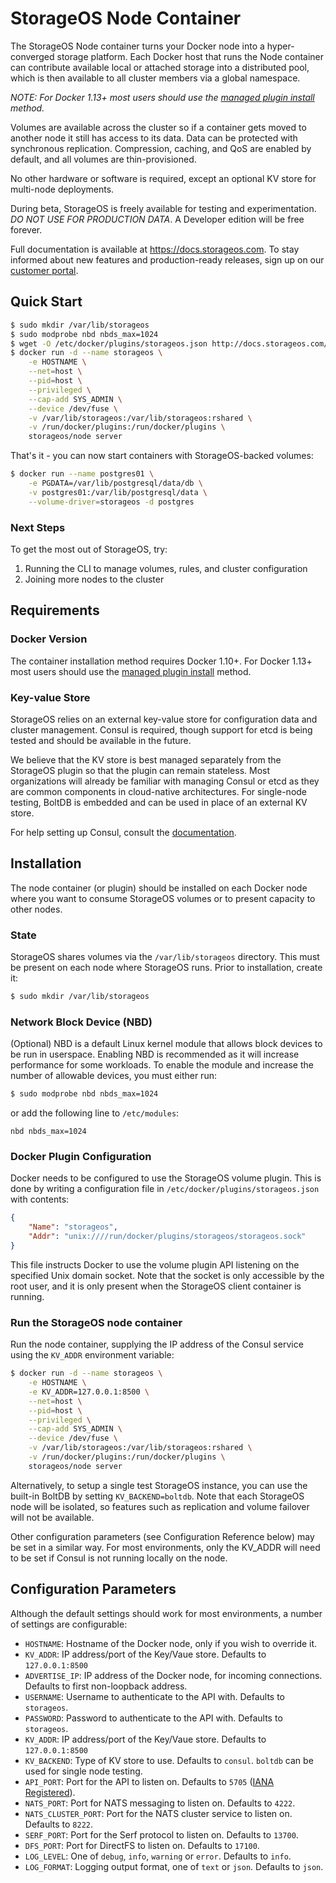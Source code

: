 # StorageOS Node Container

The StorageOS Node container turns your Docker node into a hyper-converged storage platform. Each Docker host that runs the Node container can contribute available local or attached storage into a distributed pool, which is then available to all cluster members via a global namespace.

_NOTE: For Docker 1.13+ most users should use the [managed plugin install](../plugin) method._

Volumes are available across the cluster so if a container gets moved to another node it still has access to its data. Data can be protected with synchronous replication. Compression, caching, and QoS are enabled by default, and all volumes are thin-provisioned.

No other hardware or software is required, except an optional KV store for multi-node deployments.

During beta, StorageOS is freely available for testing and experimentation. _DO NOT USE FOR PRODUCTION DATA_. A Developer edition will be free forever.

Full documentation is available at <https://docs.storageos.com>. To stay informed about new features and production-ready releases, sign up on our [customer portal](https://my.storageos.com).

## Quick Start

```bash
$ sudo mkdir /var/lib/storageos
$ sudo modprobe nbd nbds_max=1024
$ wget -O /etc/docker/plugins/storageos.json http://docs.storageos.com/assets/storageos.json
$ docker run -d --name storageos \
    -e HOSTNAME \
    --net=host \
    --pid=host \
    --privileged \
    --cap-add SYS_ADMIN \
    --device /dev/fuse \
    -v /var/lib/storageos:/var/lib/storageos:rshared \
    -v /run/docker/plugins:/run/docker/plugins \
    storageos/node server
```

That's it - you can now start containers with StorageOS-backed volumes:

```bash
$ docker run --name postgres01 \
    -e PGDATA=/var/lib/postgresql/data/db \
    -v postgres01:/var/lib/postgresql/data \
    --volume-driver=storageos -d postgres
```

### Next Steps

To get the most out of StorageOS, try:

1. Running the CLI to manage volumes, rules, and cluster configuration
2. Joining more nodes to the cluster

## Requirements

### Docker Version

The container installation method requires Docker 1.10+. For Docker 1.13+ most users should use the [managed plugin install](../plugin) method.

### Key-value Store

StorageOS relies on an external key-value store for configuration data and cluster management. Consul is required, though support for etcd is being tested and should be available in the future.

We believe that the KV store is best managed separately from the StorageOS plugin so that the plugin can remain stateless. Most organizations will already be familiar with managing Consul or etcd as they are common components in cloud-native architectures. For single-node testing, BoltDB is embedded and can be used in place of an external KV store.

For help setting up Consul, consult the [documentation](https://hub.docker.com/_/consul/).

## Installation

The node container (or plugin) should be installed on each Docker node where you want to consume StorageOS volumes or to present capacity to other nodes.

### State

StorageOS shares volumes via the `/var/lib/storageos` directory. This must be present on each node where StorageOS runs. Prior to installation, create it:

```bash
$ sudo mkdir /var/lib/storageos
```

### Network Block Device (NBD)

(Optional) NBD is a default Linux kernel module that allows block devices to be run in userspace. Enabling NBD is recommended as it will increase performance for some workloads. To enable the module and increase the number of allowable devices, you must either run:

```bash
$ sudo modprobe nbd nbds_max=1024
```

or add the following line to `/etc/modules`:

```
nbd nbds_max=1024
```

### Docker Plugin Configuration

Docker needs to be configured to use the StorageOS volume plugin. This is done by writing a configuration file in `/etc/docker/plugins/storageos.json` with contents:

```json
{
    "Name": "storageos",
    "Addr": "unix:////run/docker/plugins/storageos/storageos.sock"
}
```

This file instructs Docker to use the volume plugin API listening on the specified Unix domain socket. Note that the socket is only accessible by the root user, and it is only present when the StorageOS client container is running.

### Run the StorageOS node container

Run the node container, supplying the IP address of the Consul service using the `KV_ADDR` environment variable:

```bash
$ docker run -d --name storageos \
    -e HOSTNAME \
    -e KV_ADDR=127.0.0.1:8500 \
    --net=host \
    --pid=host \
    --privileged \
    --cap-add SYS_ADMIN \
    --device /dev/fuse \
    -v /var/lib/storageos:/var/lib/storageos:rshared \
    -v /run/docker/plugins:/run/docker/plugins \
    storageos/node server
```

Alternatively, to setup a single test StorageOS instance, you can use the built-in BoltDB by setting `KV_BACKEND=boltdb`. Note that each StorageOS node will be isolated, so features such as replication and volume failover will not be available.

Other configuration parameters (see Configuration Reference below) may be set in a similar way. For most environments, only the KV_ADDR will need to be set if Consul is not running locally on the node.

## Configuration Parameters

Although the default settings should work for most environments, a number of settings are configurable:

- `HOSTNAME`: Hostname of the Docker node, only if you wish to override it.
- `KV_ADDR`: IP address/port of the Key/Vaue store. Defaults to `127.0.0.1:8500`
- `ADVERTISE_IP`: IP address of the Docker node, for incoming connections. Defaults to first non-loopback address.
- `USERNAME`: Username to authenticate to the API with. Defaults to `storageos`.
- `PASSWORD`: Password to authenticate to the API with. Defaults to `storageos`.
- `KV_ADDR`: IP address/port of the Key/Vaue store. Defaults to `127.0.0.1:8500`
- `KV_BACKEND`: Type of KV store to use. Defaults to `consul`. `boltdb` can be used for single node testing.
- `API_PORT`: Port for the API to listen on. Defaults to `5705` ([IANA Registered](https://www.iana.org/assignments/service-names-port-numbers/service-names-port-numbers.xhtml?search=5705)).
- `NATS_PORT`: Port for NATS messaging to listen on. Defaults to `4222`.
- `NATS_CLUSTER_PORT`: Port for the NATS cluster service to listen on. Defaults to `8222`.
- `SERF_PORT`: Port for the Serf protocol to listen on. Defaults to `13700`.
- `DFS_PORT`: Port for DirectFS to listen on. Defaults to `17100`.
- `LOG_LEVEL`: One of `debug`, `info`, `warning` or `error`. Defaults to `info`.
- `LOG_FORMAT`: Logging output format, one of `text` or `json`. Defaults to `json`.
